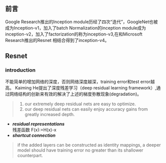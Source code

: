 ## 前言
Google Research推出的Inception module历经了四次“迭代”，GoogleNet也被成为Inception-v1，加入了batch Normalization的inception 
module成为inception-v2，加入了factorization的称为inception-v3,在和Microsoft Research推出的Resnet 相结合得到了inception-v4。
## Resnet
### introduction
不能简单的增加网络的深度，否则网络深度越深，training error和test error越高。
Kaiming He提出了深度残差学习（deep residual learning framework）,通过网络结构的创新来有效的解决了上述的梯度弥散现象(degradation)。
>1. our extremely deep residual nets are easy to optimize.    
>2. our deep residual nets can easily enjoy accuracy gains from greatly increased depth.
- ***residual representations***  
残差函数  F(x):=H(x)-x
- ***shortcut connection***   

> if the added layers can be constructed as identity mappings, a deeper model should have
training error no greater than its shallower counterpart.

